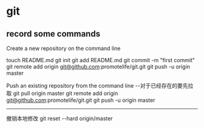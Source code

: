 git
===

record some commands
--------------------------------------------



Create a new repository on the command line

touch README.md
git init
git add README.md
git commit -m "first commit"
git remote add origin git@github.com:promotelife/git.git
git push -u origin master

Push an existing repository from the command line
--对于已经存在的要先拉取
git pull origin master 
git remote add origin git@github.com:promotelife/git.git
git push -u origin master

-----------------------
撤销本地修改
git reset --hard origin/master 
